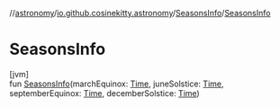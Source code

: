 //[astronomy](../../../index.md)/[io.github.cosinekitty.astronomy](../index.md)/[SeasonsInfo](index.md)/[SeasonsInfo](-seasons-info.md)

# SeasonsInfo

[jvm]\
fun [SeasonsInfo](-seasons-info.md)(marchEquinox: [Time](../-time/index.md), juneSolstice: [Time](../-time/index.md), septemberEquinox: [Time](../-time/index.md), decemberSolstice: [Time](../-time/index.md))
